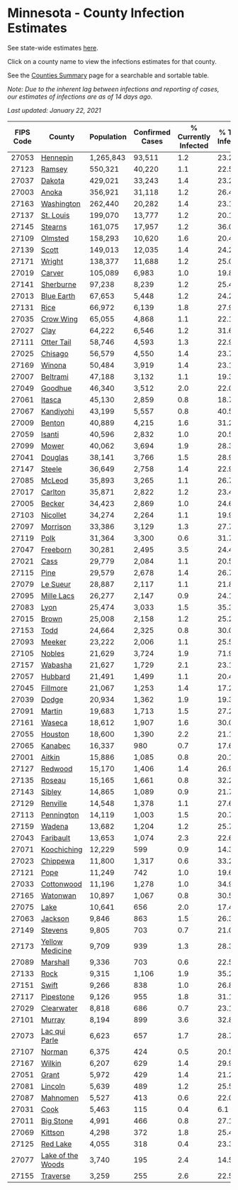 # Minnesota - County Infection Estimates

See state-wide estimates [here](/infections/us-mn).

Click on a county name to view the infections estimates for that county.

See the [Counties Summary](/infections/summary-counties) page for a searchable and sortable table.

*Note: Due to the inherent lag between infections and reporting of cases, our estimates of infections are as of 14 days ago.*

*Last updated: January 22, 2021*

|   FIPS Code |                                 County |   Population |   Confirmed Cases |   % Currently Infected |   % Total Infected |
|-------------|----------------------------------------|--------------|-------------------|------------------------|--------------------|
|       27053 |                   [Hennepin](hennepin) |    1,265,843 |            93,511 |                    1.2 |               23.2 |
|       27123 |                       [Ramsey](ramsey) |      550,321 |            40,220 |                    1.1 |               22.5 |
|       27037 |                       [Dakota](dakota) |      429,021 |            33,243 |                    1.4 |               23.2 |
|       27003 |                         [Anoka](anoka) |      356,921 |            31,118 |                    1.2 |               26.4 |
|       27163 |               [Washington](washington) |      262,440 |            20,282 |                    1.4 |               23.1 |
|       27137 |                 [St. Louis](st.-louis) |      199,070 |            13,777 |                    1.2 |               20.1 |
|       27145 |                     [Stearns](stearns) |      161,075 |            17,957 |                    1.2 |               36.0 |
|       27109 |                     [Olmsted](olmsted) |      158,293 |            10,620 |                    1.6 |               20.4 |
|       27139 |                         [Scott](scott) |      149,013 |            12,035 |                    1.4 |               24.2 |
|       27171 |                       [Wright](wright) |      138,377 |            11,688 |                    1.2 |               25.0 |
|       27019 |                       [Carver](carver) |      105,089 |             6,983 |                    1.0 |               19.8 |
|       27141 |                 [Sherburne](sherburne) |       97,238 |             8,239 |                    1.2 |               25.4 |
|       27013 |               [Blue Earth](blue-earth) |       67,653 |             5,448 |                    1.2 |               24.2 |
|       27131 |                           [Rice](rice) |       66,972 |             6,139 |                    1.8 |               27.9 |
|       27035 |                 [Crow Wing](crow-wing) |       65,055 |             4,868 |                    1.1 |               22.1 |
|       27027 |                           [Clay](clay) |       64,222 |             6,546 |                    1.2 |               31.6 |
|       27111 |               [Otter Tail](otter-tail) |       58,746 |             4,593 |                    1.3 |               22.9 |
|       27025 |                     [Chisago](chisago) |       56,579 |             4,550 |                    1.4 |               23.7 |
|       27169 |                       [Winona](winona) |       50,484 |             3,919 |                    1.4 |               23.1 |
|       27007 |                   [Beltrami](beltrami) |       47,188 |             3,132 |                    1.1 |               19.3 |
|       27049 |                     [Goodhue](goodhue) |       46,340 |             3,512 |                    2.0 |               22.0 |
|       27061 |                       [Itasca](itasca) |       45,130 |             2,859 |                    0.8 |               18.7 |
|       27067 |                 [Kandiyohi](kandiyohi) |       43,199 |             5,557 |                    0.8 |               40.5 |
|       27009 |                       [Benton](benton) |       40,889 |             4,215 |                    1.6 |               31.2 |
|       27059 |                       [Isanti](isanti) |       40,596 |             2,832 |                    1.0 |               20.5 |
|       27099 |                         [Mower](mower) |       40,062 |             3,694 |                    1.9 |               28.3 |
|       27041 |                     [Douglas](douglas) |       38,141 |             3,766 |                    1.5 |               28.9 |
|       27147 |                       [Steele](steele) |       36,649 |             2,758 |                    1.4 |               22.9 |
|       27085 |                       [McLeod](mcleod) |       35,893 |             3,265 |                    1.1 |               26.7 |
|       27017 |                     [Carlton](carlton) |       35,871 |             2,822 |                    1.2 |               23.4 |
|       27005 |                       [Becker](becker) |       34,423 |             2,869 |                    1.0 |               24.6 |
|       27103 |                   [Nicollet](nicollet) |       34,274 |             2,264 |                    1.1 |               19.9 |
|       27097 |                   [Morrison](morrison) |       33,386 |             3,129 |                    1.3 |               27.7 |
|       27119 |                           [Polk](polk) |       31,364 |             3,300 |                    0.6 |               31.7 |
|       27047 |                   [Freeborn](freeborn) |       30,281 |             2,495 |                    3.5 |               24.4 |
|       27021 |                           [Cass](cass) |       29,779 |             2,084 |                    1.1 |               20.5 |
|       27115 |                           [Pine](pine) |       29,579 |             2,678 |                    1.4 |               26.7 |
|       27079 |                   [Le Sueur](le-sueur) |       28,887 |             2,117 |                    1.1 |               21.8 |
|       27095 |               [Mille Lacs](mille-lacs) |       26,277 |             2,147 |                    0.9 |               24.1 |
|       27083 |                           [Lyon](lyon) |       25,474 |             3,033 |                    1.5 |               35.3 |
|       27015 |                         [Brown](brown) |       25,008 |             2,158 |                    1.2 |               25.2 |
|       27153 |                           [Todd](todd) |       24,664 |             2,325 |                    0.8 |               30.0 |
|       27093 |                       [Meeker](meeker) |       23,222 |             2,006 |                    1.1 |               25.5 |
|       27105 |                       [Nobles](nobles) |       21,629 |             3,724 |                    1.9 |               71.9 |
|       27157 |                     [Wabasha](wabasha) |       21,627 |             1,729 |                    2.1 |               23.1 |
|       27057 |                     [Hubbard](hubbard) |       21,491 |             1,499 |                    1.1 |               20.4 |
|       27045 |                   [Fillmore](fillmore) |       21,067 |             1,253 |                    1.4 |               17.2 |
|       27039 |                         [Dodge](dodge) |       20,934 |             1,362 |                    1.9 |               19.3 |
|       27091 |                       [Martin](martin) |       19,683 |             1,713 |                    1.5 |               27.2 |
|       27161 |                       [Waseca](waseca) |       18,612 |             1,907 |                    1.6 |               30.0 |
|       27055 |                     [Houston](houston) |       18,600 |             1,390 |                    2.2 |               21.1 |
|       27065 |                     [Kanabec](kanabec) |       16,337 |               980 |                    0.7 |               17.6 |
|       27001 |                       [Aitkin](aitkin) |       15,886 |             1,085 |                    0.8 |               20.1 |
|       27127 |                     [Redwood](redwood) |       15,170 |             1,406 |                    1.4 |               26.9 |
|       27135 |                       [Roseau](roseau) |       15,165 |             1,661 |                    0.8 |               32.2 |
|       27143 |                       [Sibley](sibley) |       14,865 |             1,089 |                    0.9 |               21.7 |
|       27129 |                   [Renville](renville) |       14,548 |             1,378 |                    1.1 |               27.6 |
|       27113 |               [Pennington](pennington) |       14,119 |             1,003 |                    1.5 |               20.7 |
|       27159 |                       [Wadena](wadena) |       13,682 |             1,204 |                    1.2 |               25.7 |
|       27043 |                 [Faribault](faribault) |       13,653 |             1,074 |                    2.3 |               22.6 |
|       27071 |             [Koochiching](koochiching) |       12,229 |               599 |                    0.9 |               14.3 |
|       27023 |                   [Chippewa](chippewa) |       11,800 |             1,317 |                    0.6 |               33.2 |
|       27121 |                           [Pope](pope) |       11,249 |               742 |                    1.0 |               19.6 |
|       27033 |               [Cottonwood](cottonwood) |       11,196 |             1,278 |                    1.0 |               34.9 |
|       27165 |                   [Watonwan](watonwan) |       10,897 |             1,067 |                    0.8 |               30.5 |
|       27075 |                           [Lake](lake) |       10,641 |               656 |                    2.0 |               17.4 |
|       27063 |                     [Jackson](jackson) |        9,846 |               863 |                    1.5 |               26.3 |
|       27149 |                     [Stevens](stevens) |        9,805 |               703 |                    0.7 |               21.0 |
|       27173 |     [Yellow Medicine](yellow-medicine) |        9,709 |               939 |                    1.3 |               28.3 |
|       27089 |                   [Marshall](marshall) |        9,336 |               703 |                    0.6 |               22.5 |
|       27133 |                           [Rock](rock) |        9,315 |             1,106 |                    1.9 |               35.2 |
|       27151 |                         [Swift](swift) |        9,266 |               838 |                    1.0 |               26.8 |
|       27117 |                 [Pipestone](pipestone) |        9,126 |               955 |                    1.8 |               31.1 |
|       27029 |               [Clearwater](clearwater) |        8,818 |               686 |                    0.7 |               23.1 |
|       27101 |                       [Murray](murray) |        8,194 |               899 |                    3.6 |               32.8 |
|       27073 |         [Lac qui Parle](lac-qui-parle) |        6,623 |               657 |                    1.7 |               28.7 |
|       27107 |                       [Norman](norman) |        6,375 |               424 |                    0.5 |               20.5 |
|       27167 |                       [Wilkin](wilkin) |        6,207 |               629 |                    1.4 |               29.9 |
|       27051 |                         [Grant](grant) |        5,972 |               429 |                    1.4 |               21.2 |
|       27081 |                     [Lincoln](lincoln) |        5,639 |               489 |                    1.2 |               25.5 |
|       27087 |                   [Mahnomen](mahnomen) |        5,527 |               413 |                    0.6 |               22.0 |
|       27031 |                           [Cook](cook) |        5,463 |               115 |                    0.4 |                6.1 |
|       27011 |                 [Big Stone](big-stone) |        4,991 |               466 |                    0.8 |               27.1 |
|       27069 |                     [Kittson](kittson) |        4,298 |               372 |                    1.8 |               25.4 |
|       27125 |                   [Red Lake](red-lake) |        4,055 |               318 |                    0.4 |               23.3 |
|       27077 | [Lake of the Woods](lake-of-the-woods) |        3,740 |               195 |                    2.4 |               14.5 |
|       27155 |                   [Traverse](traverse) |        3,259 |               255 |                    2.6 |               22.5 |